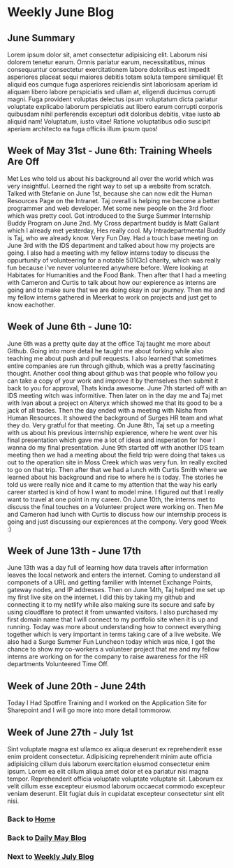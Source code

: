 # Weekly June Blog

## June Summary

Lorem ipsum dolor sit, amet consectetur adipisicing elit. Laborum nisi dolorem tenetur earum. Omnis pariatur earum, necessitatibus, minus consequuntur consectetur exercitationem labore doloribus est impedit asperiores placeat sequi maiores debitis totam soluta tempore similique! Et aliquid eos cumque fuga asperiores reiciendis sint laboriosam aperiam id aliquam libero labore perspiciatis sed ullam at, eligendi ducimus corrupti magni. Fuga provident voluptas delectus ipsum voluptatum dicta pariatur voluptate explicabo laborum perspiciatis aut libero earum corrupti corporis quibusdam nihil perferendis excepturi odit doloribus debitis, vitae iusto ab aliquid nam! Voluptatum, iusto vitae! Ratione voluptatibus odio suscipit aperiam architecto ea fuga officiis illum ipsum quos!

## Week of May 31st - June 6th: Training Wheels Are Off

Met Les who told us about his background all over the world which was very insightful. Learned the right way to set up a website from scratch. Talked with Stefanie on June 1st, because she can now edit the Human Resources Page on the Intranet. Taj overall is helping me become a better programmer and web developer. Met some new people on the 3rd floor which was pretty cool. Got introduced to the Surge Summer Internship Buddy Program on June 2nd. My Cross department buddy is Matt Gallant which I already met yesterday, Hes really cool. My Intradepartmental Buddy is Taj, who we already know. Very Fun Day. Had a touch base meeting on June 3rd with the IDS department and talked about how my projects are going. I also had a meeting with my fellow interns today to discuss the oppurtunity of volunteering for a notable 501(3c) charity, which was really fun because i've never volunteered anywhere before. Were looking at Habitates for Humanities and the Food Bank. Then after that I had a meeting with Cameron and Curtis to talk about how our expierence as interns are going and to make sure that we are doing okay in our journey. Then me and my fellow interns gathered in Meerkat to work on projects and just get to know eachother.

## Week of June 6th - June 10:

June 6th was a pretty quite day at the office Taj taught me more about Github. Going into more detail he taught me about forking while also teaching me about push and pull requests. I also learned that sometimes entire companies are run through github, which was a pretty fascinating thought. Another cool thing about github was that people who follow you can take a copy of your work and improve it by themselves then submit it back to you for approval, Thats kinda awesome. June 7th started off with an IDS meeting witch was informitive. Then later on in the day me and Taj met with Ivan about a project on Alteryx which showed me that its good to be a jack of all trades. Then the day ended with a meeting with Nisha from Human Resources. It showed the background of Surges HR team and what they do. Very gratful for that meeting. On June 8th, Taj set up a meeting with us about his previous internship expierence, where he went over his final presentation which gave me a lot of ideas and insperation for how I wanna do my final presentation. June 9th started off with another IDS team meeting then we had a meeting about the field trip were doing that takes us out to the operation site in Moss Creek which was very fun. Im really excited to go on that trip. Then after that we had a lunch with Curtis Smith where we learned about his background and rise to where he is today. The stories he told us were really nice and it came to my attention that the way his early career started is kind of how I want to model mine. I figured out that I really want to travel at one point in my career. On June 10th, the interns met to discuss the final touches on a Volunteer project were working on. Then Me and Cameron had lunch with Curtis to discuss how our internship process is going and just discussing our expierences at the compony. Very good Week :)

## Week of June 13th - June 17th

June 13th was a day full of learning how data travels after information leaves the local network and enters the internet. Coming to understand all componets of a URL and getting familier with Internet Exchange Points, gateway nodes, and IP addresses. Then on June 14th, Taj helped me set up my first live site on the internet. I did this by taking my github and connecting it to my netlify while also making sure its secure and safe by using cloudflare to protect it from unwanted visitors. I also purchased my first domain name that I will connect to my portfolio site when it is up and running. Today was more about understanding how to connect everything together which is very important in terms taking care of a live website. We also had a Surge Summer Fun Luncheon today which was nice, I got the chance to show my co-workers a volunteer project that me and my fellow interns are working on for the company to raise awareness for the HR departments Volunteered Time Off.

## Week of June 20th - June 24th

Today I Had Spotfire Training and I worked on the Application Site for Sharepoint and I will go more into more detail tommorow.

## Week of June 27th - July 1st

Sint voluptate magna est ullamco ex aliqua deserunt ex reprehenderit esse enim proident consectetur. Adipisicing reprehenderit minim aute officia adipisicing cillum duis laborum exercitation eiusmod consectetur enim ipsum. Lorem ea elit cillum aliqua amet dolor et ea pariatur nisi magna tempor. Reprehenderit officia voluptate voluptate voluptate sit. Laborum ex velit cillum esse excepteur eiusmod laborum occaecat commodo excepteur veniam deserunt. Elit fugiat duis in cupidatat excepteur consectetur sint elit nisi.

### Back to [Home](/)

### Back to [Daily May Blog](/blog/may/)

### Next to [Weekly July Blog](/blog/july/)
